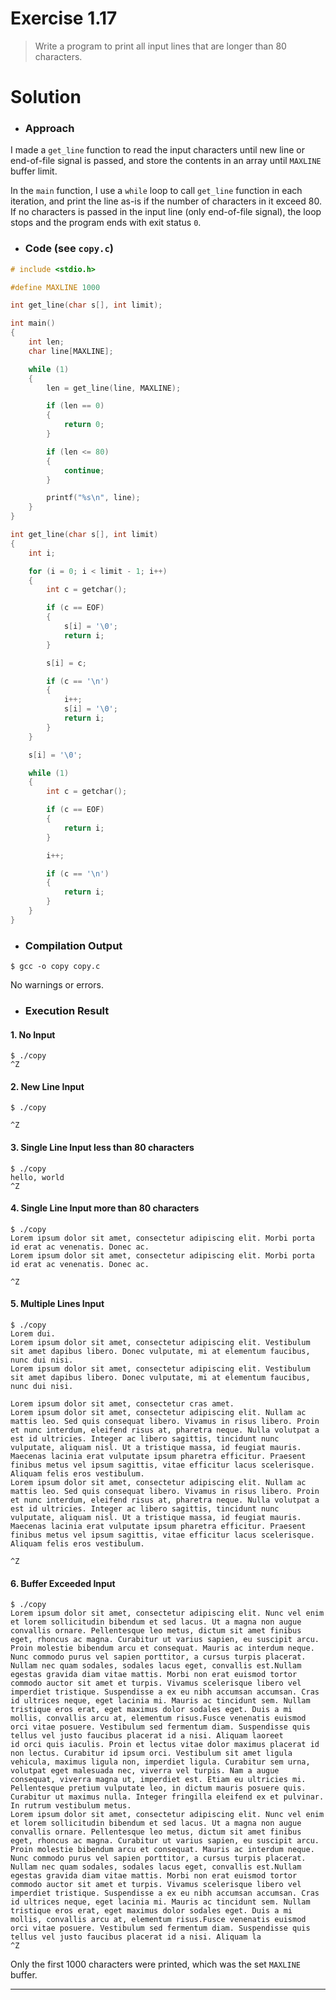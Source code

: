 
# Exercise 1.17

> Write a program to print all input lines that are longer than 80 characters.

# Solution

- ### Approach

I made a `get_line` function to read the input characters until new line or end-of-file signal is passed, and store the contents in an array until `MAXLINE` buffer limit.

In the `main` function, I use a `while` loop to call `get_line` function in each iteration, and print the line as-is if the number of characters in it exceed 80. If no characters is passed in the input line (only end-of-file signal), the loop stops and the program ends with exit status `0`.

- ### Code (see `copy.c`)

```c
# include <stdio.h>

#define MAXLINE 1000

int get_line(char s[], int limit);

int main()
{
    int len;
    char line[MAXLINE];

    while (1)
    {
        len = get_line(line, MAXLINE);

        if (len == 0)
        {
            return 0;
        }

        if (len <= 80)
        {
            continue;
        }

        printf("%s\n", line);
    }
}

int get_line(char s[], int limit)
{
    int i;

    for (i = 0; i < limit - 1; i++)
    {
        int c = getchar();

        if (c == EOF)
        {
            s[i] = '\0';
            return i;
        }

        s[i] = c;

        if (c == '\n')
        {
            i++;
            s[i] = '\0';
            return i;
        }
    }

    s[i] = '\0';

    while (1)
    {
        int c = getchar();

        if (c == EOF)
        {
            return i;
        }

        i++;

        if (c == '\n')
        {
            return i;
        }
    }
}
```

- ### Compilation Output

```console
$ gcc -o copy copy.c

```

No warnings or errors.

- ### Execution Result

#### 1. No Input

```console
$ ./copy
^Z
```

#### 2. New Line Input

```console
$ ./copy

^Z
```

#### 3. Single Line Input less than 80 characters

```console
$ ./copy
hello, world
^Z
```

#### 4. Single Line Input more than 80 characters

```console
$ ./copy
Lorem ipsum dolor sit amet, consectetur adipiscing elit. Morbi porta id erat ac venenatis. Donec ac.
Lorem ipsum dolor sit amet, consectetur adipiscing elit. Morbi porta id erat ac venenatis. Donec ac.

^Z
```

#### 5. Multiple Lines Input

```console
$ ./copy
Lorem dui.
Lorem ipsum dolor sit amet, consectetur adipiscing elit. Vestibulum sit amet dapibus libero. Donec vulputate, mi at elementum faucibus, nunc dui nisi.
Lorem ipsum dolor sit amet, consectetur adipiscing elit. Vestibulum sit amet dapibus libero. Donec vulputate, mi at elementum faucibus, nunc dui nisi.

Lorem ipsum dolor sit amet, consectetur cras amet.
Lorem ipsum dolor sit amet, consectetur adipiscing elit. Nullam ac mattis leo. Sed quis consequat libero. Vivamus in risus libero. Proin et nunc interdum, eleifend risus at, pharetra neque. Nulla volutpat a est id ultricies. Integer ac libero sagittis, tincidunt nunc vulputate, aliquam nisl. Ut a tristique massa, id feugiat mauris. Maecenas lacinia erat vulputate ipsum pharetra efficitur. Praesent finibus metus vel ipsum sagittis, vitae efficitur lacus scelerisque. Aliquam felis eros vestibulum.
Lorem ipsum dolor sit amet, consectetur adipiscing elit. Nullam ac mattis leo. Sed quis consequat libero. Vivamus in risus libero. Proin et nunc interdum, eleifend risus at, pharetra neque. Nulla volutpat a est id ultricies. Integer ac libero sagittis, tincidunt nunc vulputate, aliquam nisl. Ut a tristique massa, id feugiat mauris. Maecenas lacinia erat vulputate ipsum pharetra efficitur. Praesent finibus metus vel ipsum sagittis, vitae efficitur lacus scelerisque. Aliquam felis eros vestibulum.

^Z
```

#### 6. Buffer Exceeded Input

```console
$ ./copy
Lorem ipsum dolor sit amet, consectetur adipiscing elit. Nunc vel enim et lorem sollicitudin bibendum et sed lacus. Ut a magna non augue convallis ornare. Pellentesque leo metus, dictum sit amet finibus eget, rhoncus ac magna. Curabitur ut varius sapien, eu suscipit arcu. Proin molestie bibendum arcu et consequat. Mauris ac interdum neque. Nunc commodo purus vel sapien porttitor, a cursus turpis placerat. Nullam nec quam sodales, sodales lacus eget, convallis est.Nullam egestas gravida diam vitae mattis. Morbi non erat euismod tortor commodo auctor sit amet et turpis. Vivamus scelerisque libero vel imperdiet tristique. Suspendisse a ex eu nibh accumsan accumsan. Cras id ultrices neque, eget lacinia mi. Mauris ac tincidunt sem. Nullam tristique eros erat, eget maximus dolor sodales eget. Duis a mi mollis, convallis arcu at, elementum risus.Fusce venenatis euismod orci vitae posuere. Vestibulum sed fermentum diam. Suspendisse quis tellus vel justo faucibus placerat id a nisi. Aliquam laoreet 
id orci quis iaculis. Proin et lectus vitae dolor maximus placerat id non lectus. Curabitur id ipsum orci. Vestibulum sit amet ligula vehicula, maximus ligula non, imperdiet ligula. Curabitur sem urna, volutpat eget malesuada nec, viverra vel turpis. Nam a augue consequat, viverra magna ut, imperdiet est. Etiam eu ultricies mi. Pellentesque pretium vulputate leo, in dictum mauris posuere quis. Curabitur ut maximus nulla. Integer fringilla eleifend ex et pulvinar. In rutrum vestibulum metus.
Lorem ipsum dolor sit amet, consectetur adipiscing elit. Nunc vel enim et lorem sollicitudin bibendum et sed lacus. Ut a magna non augue convallis ornare. Pellentesque leo metus, dictum sit amet finibus eget, rhoncus ac magna. Curabitur ut varius sapien, eu suscipit arcu. Proin molestie bibendum arcu et consequat. Mauris ac interdum neque. Nunc commodo purus vel sapien porttitor, a cursus turpis placerat. Nullam nec quam sodales, sodales lacus eget, convallis est.Nullam egestas gravida diam vitae mattis. Morbi non erat euismod tortor commodo auctor sit amet et turpis. Vivamus scelerisque libero vel imperdiet tristique. Suspendisse a ex eu nibh accumsan accumsan. Cras id ultrices neque, eget lacinia mi. Mauris ac tincidunt sem. Nullam tristique eros erat, eget maximus dolor sodales eget. Duis a mi mollis, convallis arcu at, elementum risus.Fusce venenatis euismod orci vitae posuere. Vestibulum sed fermentum diam. Suspendisse quis tellus vel justo faucibus placerat id a nisi. Aliquam la      
^Z
```

Only the first 1000 characters were printed, which was the set `MAXLINE` buffer.

---